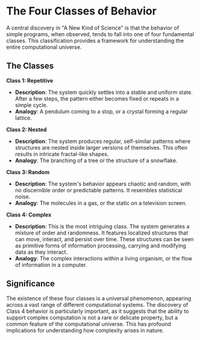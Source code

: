 # The Four Classes of Behavior

A central discovery in "A New Kind of Science" is that the behavior of simple programs, when observed, tends to fall into one of four fundamental classes. This classification provides a framework for understanding the entire computational universe.

## The Classes

**Class 1: Repetitive**
- **Description**: The system quickly settles into a stable and uniform state. After a few steps, the pattern either becomes fixed or repeats in a simple cycle.
- **Analogy**: A pendulum coming to a stop, or a crystal forming a regular lattice.

**Class 2: Nested**
- **Description**: The system produces regular, self-similar patterns where structures are nested inside larger versions of themselves. This often results in intricate fractal-like shapes.
- **Analogy**: The branching of a tree or the structure of a snowflake.

**Class 3: Random**
- **Description**: The system's behavior appears chaotic and random, with no discernible order or predictable patterns. It resembles statistical noise.
- **Analogy**: The molecules in a gas, or the static on a television screen.

**Class 4: Complex**
- **Description**: This is the most intriguing class. The system generates a mixture of order and randomness. It features localized structures that can move, interact, and persist over time. These structures can be seen as primitive forms of information processing, carrying and modifying data as they interact.
- **Analogy**: The complex interactions within a living organism, or the flow of information in a computer.

## Significance

The existence of these four classes is a universal phenomenon, appearing across a vast range of different computational systems. The discovery of Class 4 behavior is particularly important, as it suggests that the ability to support complex computation is not a rare or delicate property, but a common feature of the computational universe. This has profound implications for understanding how complexity arises in nature.